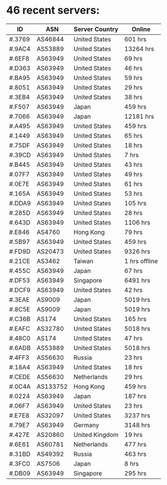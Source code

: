 # 46 recent servers:

| ID | ASN | Server Country | Online |
| ------ | ------ | ------ | ------ |
| #.3769 | AS46844 | United States | 601 hrs |
| #.9AC4 | AS53889 | United States | 13264 hrs |
| #.6EF8 | AS63949 | United States | 69 hrs |
| #.D363 | AS63949 | United States | 46 hrs |
| #.BA95 | AS63949 | United States | 59 hrs |
| #.8051 | AS63949 | United States | 29 hrs |
| #.3EB4 | AS63949 | United States | 38 hrs |
| #.F507 | AS63949 | Japan | 459 hrs |
| #.7066 | AS63949 | Japan | 12181 hrs |
| #.A495 | AS63949 | United States | 459 hrs |
| #.1449 | AS63949 | United States | 65 hrs |
| #.75DF | AS63949 | United States | 18 hrs |
| #.39CD | AS63949 | United States | 7 hrs |
| #.B445 | AS63949 | United States | 43 hrs |
| #.07F7 | AS63949 | United States | 49 hrs |
| #.0E7E | AS63949 | United States | 61 hrs |
| #.165A | AS63949 | United States | 53 hrs |
| #.DDA9 | AS63949 | United States | 105 hrs |
| #.285D | AS63949 | United States | 28 hrs |
| #.643D | AS63949 | United States | 1106 hrs |
| #.E846 | AS4760 | Hong Kong | 79 hrs |
| #.5B97 | AS63949 | United States | 459 hrs |
| #.FD9D | AS20473 | United States | 9326 hrs |
| #.21CE | AS3462 | Taiwan | 1 hrs offline |
| #.455C | AS63949 | Japan | 67 hrs |
| #.DF53 | AS63949 | Singapore | 6491 hrs |
| #.DCF9 | AS63949 | United States | 42 hrs |
| #.3EAE | AS9009 | Japan | 5019 hrs |
| #.8C5E | AS9009 | Japan | 5019 hrs |
| #.C36B | AS174 | United States | 165 hrs |
| #.EAFC | AS32780 | United States | 5018 hrs |
| #.48C0 | AS174 | United States | 47 hrs |
| #.6ADB | AS53889 | United States | 5018 hrs |
| #.4FF3 | AS56630 | Russia | 23 hrs |
| #.18A4 | AS63949 | United States | 18 hrs |
| #.CEDE | AS56630 | Netherlands | 29 hrs |
| #.0C4A | AS133752 | Hong Kong | 459 hrs |
| #.0224 | AS63949 | Japan | 187 hrs |
| #.06F7 | AS63949 | United States | 23 hrs |
| #.E7E8 | AS32097 | United States | 3237 hrs |
| #.79E7 | AS63949 | Germany | 3148 hrs |
| #.427E | AS20860 | United Kingdom | 19 hrs |
| #.6E61 | AS60781 | Netherlands | 477 hrs |
| #.31BD | AS49392 | Russia | 463 hrs |
| #.3FC0 | AS7506 | Japan | 8 hrs |
| #.DB09 | AS63949 | Singapore | 295 hrs |


